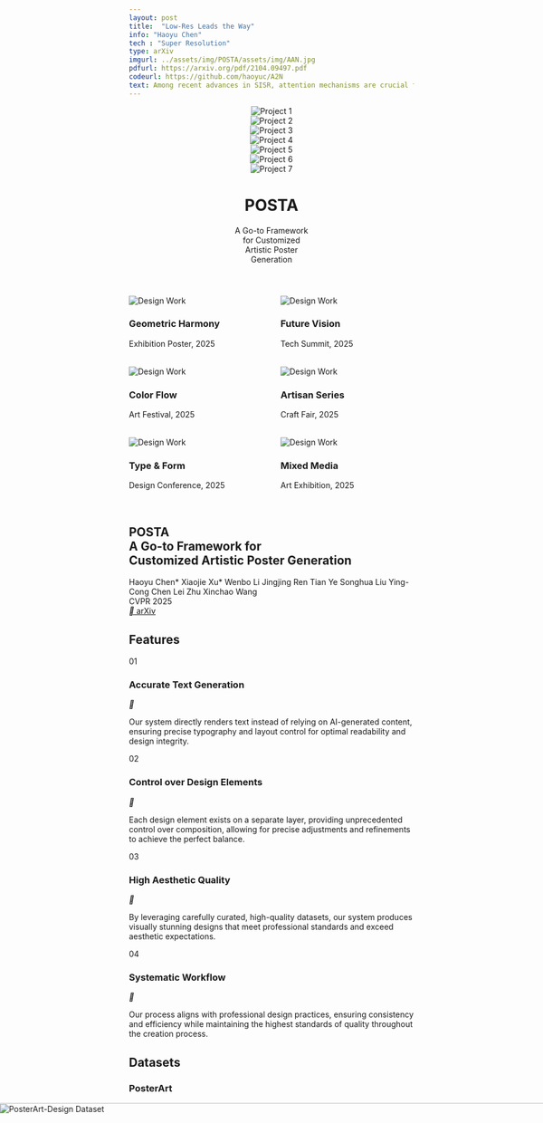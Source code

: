 ```yaml
---
layout: post
title:  "Low-Res Leads the Way"
info: "Haoyu Chen"
tech : "Super Resolution"
type: arXiv
imgurl: ../assets/img/POSTA/assets/img/AAN.jpg
pdfurl: https://arxiv.org/pdf/2104.09497.pdf
codeurl: https://github.com/haoyuc/A2N
text: Among recent advances in SISR, attention mechanisms are crucial for high performance SR models. However, few works really discuss why attention works and how it works. In this work, we attempt to quantify and visualize the static attention mechanisms and show that not all attention modules are equally beneficial. We then propose attention in attention network (AN) for highly accurate image SR. This allows attention modules to specialize to beneficial examples without otherwise penalties and thus greatly improve the capacity of the attention network with little parameter overhead. 
---
```




<script src="https://cdn.tailwindcss.com"></script>
<link rel="preconnect" href="https://fonts.googleapis.com" />
<link rel="preconnect" href="https://fonts.gstatic.com" crossorigin />
<link
    href="https://fonts.googleapis.com/css2?family=Pacifico&family=Space+Grotesk:wght@300;400;500;600;700&family=Inter:wght@300;400;500;600&family=Plus+Jakarta+Sans:wght@400;500;600;700&family=Sailec:wght@400;500;600;700&display=swap"
    rel="stylesheet"
/>
<link
    href="https://cdn.jsdelivr.net/npm/remixicon@4.5.0/fonts/remixicon.css"
    rel="stylesheet"
/>
<style>
    :where([class^="ri-"])::before { content: "\f3c2"; }
    .font-['Space_Grotesk'] {
    letter-spacing: -0.03em;
    }
    .font-['Syne'] {
    letter-spacing: -0.02em;
    }
    .font-['Cabinet_Grotesk'] {
    letter-spacing: -0.02em;
    }
    .masonry {
    column-count: 3;
    column-gap: 2rem;
    }
    .masonry-item {
    break-inside: avoid;
    margin-bottom: 2rem;
    }
    @media (max-width: 1024px) {
    .masonry { column-count: 2; }
    }
    @media (max-width: 640px) {
    .masonry { column-count: 1; }
    }
    @keyframes scroll-left {
    0% { transform: translateX(0); }
    100% { transform: translateX(-50%); }
  }
</style>
<script>
    tailwind.config = {
    theme: {
        extend: {
        colors: { primary: "#1a1a1a", secondary: "#4a4a4a" },
        borderRadius: {
            none: "0px",
            sm: "2px",
            DEFAULT: "4px",
            md: "8px",
            lg: "12px",
            xl: "16px",
            "2xl": "20px",
            "3xl": "24px",
            full: "9999px",
            button: "4px",
        },
        },
    },
    };
</script>

  <body class="bg-white min-h-screen">
    <header class="min-h-screen flex flex-col justify-between">
      <!-- <div class="grid grid-cols-7 gap-4 p-8 max-w-[90vw] mx-auto"> -->
      <div class="grid grid-cols-7 gap-4 p-8 mx-auto">
        <div class=" overflow-hidden">
          <img
            src="./assets/img/POSTA/poster/00000.jpg"
            class="w-full h-full object-cover"
            alt="Project 1"
          />
        </div>
        <div class=" overflow-hidden">
          <img
            src="./assets/img/POSTA/poster/00012.jpg"
            class="w-full h-full object-cover"
            alt="Project 2"
          />
        </div>
        <div class=" overflow-hidden">
          <img
            src="./assets/img/POSTA/poster/00015.jpg"
            class="w-full h-full object-cover"
            alt="Project 3"
          />
        </div>
        <div class=" overflow-hidden">
          <img
            src="./assets/img/POSTA/poster/00020.jpg"
            class="w-full h-full object-cover"
            alt="Project 4"
          />
        </div>
        <div class=" overflow-hidden">
          <img
            src="./assets/img/POSTA/poster/00021.jpg"
            class="w-full h-full object-cover"
            alt="Project 5"
          />
        </div>
        <div class=" overflow-hidden">
          <img
            src="./assets/img/POSTA/poster/00022.jpg"
            class="w-full h-full object-cover"
            alt="Project 6"
          />
        </div>
        <div class=" overflow-hidden">
          <img
            src="./assets/img/POSTA/poster/00023.jpg"
            class="w-full h-full object-cover"
            alt="Project 7"
          />
        </div>
      </div>
      <div class="flex items-end justify-between w-full pb-16 px-8">
        <h1
          class="font-['Space_Grotesk'] text-[15vw] text-primary tracking-tight leading-[0.8] uppercase font-light flex-shrink-0"
          style="font-variation-settings: 'wght' 300;"
        >
          POSTA
        </h1>
        <div class="pl-8 mb-4 flex-shrink">
          <p
            class="font-['Inter'] text-2xl md:text-3xl lg:text-4xl text-secondary"
          >
            A Go-to Framework<br />for Customized<br />Artistic Poster<br />Generation
          </p>
        </div>
      </div>
    </header>
    <section class="px-6 py-32 bg-white">
      <div class="container mx-auto">
        <div class="masonry">
          <div class="masonry-item group cursor-pointer">
            <div class="relative overflow-hidden rounded-lg">
              <img
                src="./assets/img/POSTA/poster/00024.jpg"
                class="w-full object-cover transition-transform duration-500 group-hover:scale-105"
                alt="Design Work"
              />
              <div
                class="absolute inset-0 bg-black/60 opacity-0 group-hover:opacity-100 transition-opacity flex items-center justify-center"
              >
                <div class="text-center">
                  <h3 class="font-['Space_Grotesk'] text-white text-2xl mb-2">
                    Geometric Harmony
                  </h3>
                  <p class="font-['Inter'] text-white/80 text-sm">
                    Exhibition Poster, 2025
                  </p>
                </div>
              </div>
            </div>
          </div>
          <div class="masonry-item group cursor-pointer">
            <div class="relative overflow-hidden rounded-lg">
              <img
                src="./assets/img/POSTA/poster/00025.jpg"
                class="w-full object-cover transition-transform duration-500 group-hover:scale-105"
                alt="Design Work"
              />
              <div
                class="absolute inset-0 bg-black/60 opacity-0 group-hover:opacity-100 transition-opacity flex items-center justify-center"
              >
                <div class="text-center">
                  <h3 class="font-['Space_Grotesk'] text-white text-2xl mb-2">
                    Color Flow
                  </h3>
                  <p class="font-['Inter'] text-white/80 text-sm">
                    Art Festival, 2025
                  </p>
                </div>
              </div>
            </div>
          </div>
          <div class="masonry-item group cursor-pointer">
            <div class="relative overflow-hidden rounded-lg">
              <img
                src="./assets/img/POSTA/poster/00026.jpg"
                class="w-full object-cover transition-transform duration-500 group-hover:scale-105"
                alt="Design Work"
              />
              <div
                class="absolute inset-0 bg-black/60 opacity-0 group-hover:opacity-100 transition-opacity flex items-center justify-center"
              >
                <div class="text-center">
                  <h3 class="font-['Space_Grotesk'] text-white text-2xl mb-2">
                    Type & Form
                  </h3>
                  <p class="font-['Inter'] text-white/80 text-sm">
                    Design Conference, 2025
                  </p>
                </div>
              </div>
            </div>
          </div>
          <div class="masonry-item group cursor-pointer">
            <div class="relative overflow-hidden rounded-lg">
              <img
                src="./assets/img/POSTA/poster/00023.jpg"
                class="w-full object-cover transition-transform duration-500 group-hover:scale-105"
                alt="Design Work"
              />
              <div
                class="absolute inset-0 bg-black/60 opacity-0 group-hover:opacity-100 transition-opacity flex items-center justify-center"
              >
                <div class="text-center">
                  <h3 class="font-['Space_Grotesk'] text-white text-2xl mb-2">
                    Future Vision
                  </h3>
                  <p class="font-['Inter'] text-white/80 text-sm">
                    Tech Summit, 2025
                  </p>
                </div>
              </div>
            </div>
          </div>
          <div class="masonry-item group cursor-pointer">
            <div class="relative overflow-hidden rounded-lg">
              <img
                src="./assets/img/POSTA/poster/00023.jpg"
                class="w-full object-cover transition-transform duration-500 group-hover:scale-105"
                alt="Design Work"
              />
              <div
                class="absolute inset-0 bg-black/60 opacity-0 group-hover:opacity-100 transition-opacity flex items-center justify-center"
              >
                <div class="text-center">
                  <h3 class="font-['Space_Grotesk'] text-white text-2xl mb-2">
                    Artisan Series
                  </h3>
                  <p class="font-['Inter'] text-white/80 text-sm">
                    Craft Fair, 2025
                  </p>
                </div>
              </div>
            </div>
          </div>
          <div class="masonry-item group cursor-pointer">
            <div class="relative overflow-hidden rounded-lg">
              <img
                src="./assets/img/POSTA/poster/00023.jpg"
                class="w-full object-cover transition-transform duration-500 group-hover:scale-105"
                alt="Design Work"
              />
              <div
                class="absolute inset-0 bg-black/60 opacity-0 group-hover:opacity-100 transition-opacity flex items-center justify-center"
              >
                <div class="text-center">
                  <h3 class="font-['Space_Grotesk'] text-white text-2xl mb-2">
                    Mixed Media
                  </h3>
                  <p class="font-['Inter'] text-white/80 text-sm">
                    Art Exhibition, 2025
                  </p>
                </div>
              </div>
            </div>
          </div>
        </div>
      </div>
    </section>
    <section id="about" class="px-6 py-32 bg-white" style="padding-top:0em;">
      <div class="container mx-auto">
        <div class="max-w-4xl mx-auto">
          <div class="text-center mb-16">
            <h1
              class="font-['Space_Grotesk'] text-5xl md:text-6xl text-primary mb-8 leading-tight"
            >
              POSTA<br /><span class="text-4xl md:text-5xl"
                >A Go-to Framework for<br />Customized Artistic Poster
                Generation</span
              >
            </h1>
            <div
              class="flex flex-wrap justify-center items-center gap-x-2 text-secondary/80 font-['Inter'] mb-8"
            >
              <span class="text-lg">Haoyu Chen*</span>
              <span class="text-lg">Xiaojie Xu*</span>
              <span class="text-lg">Wenbo Li</span>
              <span class="text-lg">Jingjing Ren</span>
              <span class="text-lg">Tian Ye</span>
              <span class="text-lg">Songhua Liu</span>
              <span class="text-lg">Ying-Cong Chen</span>
              <span class="text-lg">Lei Zhu</span>
              <span class="text-lg">Xinchao Wang</span>
            </div>
            <div class="inline-block bg-gray-50 px-4 py-2 rounded-full">
              <span class="font-['Inter'] text-secondary/90 font-medium"
                >CVPR 2025</span
              >
            </div>
          </div>
          <div class="flex justify-center">
            <a
              href="#"
              class="group relative inline-flex items-center justify-center !rounded-button bg-primary px-8 py-3 overflow-hidden transition-all duration-300 hover:bg-opacity-90"
            >
              <span
                class="relative font-['Inter'] text-white flex items-center gap-2"
              >
                <i class="ri-article-line"></i>
                arXiv
              </span>
            </a>
          </div>
        </div>
      </div>
    </section>
    <section class="px-6 py-32 bg-gray-50 overflow-hidden">
      <div class="container mx-auto relative">
        <div
          class="absolute top-0 right-0 w-1/2 h-full bg-[url('https://public.readdy.ai/ai/img_res/d227f8a0f673113aa649b12e18051c36.jpg')] bg-cover bg-center opacity-10"
        ></div>
        <h2
          class="font-['Space_Grotesk'] text-8xl text-primary/10 absolute -top-10 left-0"
        >
          Features
        </h2>
        <div class="max-w-6xl mx-auto relative">
          <div class="mb-32">
            <span
              class="font-['Inter'] text-sm tracking-widest uppercase text-secondary/60"
              >01</span
            >
            <h3
              class="font-['Plus_Jakarta_Sans'] text-4xl text-primary mt-4 mb-6 font-semibold"
            >
              Accurate Text Generation
            </h3>
            <div class="flex items-start gap-16">
              <div
                class="w-16 h-16 flex items-center justify-center bg-primary/5 rounded-full flex-shrink-0"
              >
                <i class="ri-text-spacing text-primary text-2xl"></i>
              </div>
              <p
                class="font-['Inter'] text-secondary text-lg leading-relaxed max-w-2xl"
              >
                Our system directly renders text instead of relying on
                AI-generated content, ensuring precise typography and layout
                control for optimal readability and design integrity.
              </p>
            </div>
          </div>
          <div class="mb-32 ml-[10%]">
            <span
              class="font-['Inter'] text-sm tracking-widest uppercase text-secondary/60"
              >02</span
            >
            <h3
              class="font-['Plus_Jakarta_Sans'] text-4xl text-primary mt-4 mb-6 font-semibold"
            >
              Control over Design Elements
            </h3>
            <div class="flex items-start gap-16">
              <div
                class="w-16 h-16 flex items-center justify-center bg-primary/5 rounded-full flex-shrink-0"
              >
                <i class="ri-layers-line text-primary text-2xl"></i>
              </div>
              <p
                class="font-['Inter'] text-secondary text-lg leading-relaxed max-w-2xl"
              >
                Each design element exists on a separate layer, providing
                unprecedented control over composition, allowing for precise
                adjustments and refinements to achieve the perfect balance.
              </p>
            </div>
          </div>
          <div class="mb-32 ml-[20%]">
            <span
              class="font-['Inter'] text-sm tracking-widest uppercase text-secondary/60"
              >03</span
            >
            <h3
              class="font-['Plus_Jakarta_Sans'] text-4xl text-primary mt-4 mb-6 font-semibold"
            >
              High Aesthetic Quality
            </h3>
            <div class="flex items-start gap-16">
              <div
                class="w-16 h-16 flex items-center justify-center bg-primary/5 rounded-full flex-shrink-0"
              >
                <i class="ri-palette-line text-primary text-2xl"></i>
              </div>
              <p
                class="font-['Inter'] text-secondary text-lg leading-relaxed max-w-2xl"
              >
                By leveraging carefully curated, high-quality datasets, our
                system produces visually stunning designs that meet professional
                standards and exceed aesthetic expectations.
              </p>
            </div>
          </div>
          <div class="ml-[30%]">
            <span
              class="font-['Inter'] text-sm tracking-widest uppercase text-secondary/60"
              >04</span
            >
            <h3
              class="font-['Plus_Jakarta_Sans'] text-4xl text-primary mt-4 mb-6 font-semibold"
            >
              Systematic Workflow
            </h3>
            <div class="flex items-start gap-16">
              <div
                class="w-16 h-16 flex items-center justify-center bg-primary/5 rounded-full flex-shrink-0"
              >
                <i class="ri-flow-chart text-primary text-2xl"></i>
              </div>
              <p
                class="font-['Inter'] text-secondary text-lg leading-relaxed max-w-2xl"
              >
                Our process aligns with professional design practices, ensuring
                consistency and efficiency while maintaining the highest
                standards of quality throughout the creation process.
              </p>
            </div>
          </div>
        </div>
      </div>
    </section>
    <section
      class="px-6 py-48 bg-black transition-all duration-1000 ease-out"
      id="datasets-section"
    >
      <div class="container mx-auto">
        <div class="relative mb-48">
          <div class="flex flex-col items-center justify-center">
            <div class="relative">
              <h2
                class="font-['Space_Grotesk'] text-[160px] text-gray-300/30 text-center transition-all duration-1000 ease-out opacity-0 translate-y-12 tracking-tight leading-none"
                id="datasets-bg-text"
              >
                Datasets
              </h2>
              <div
                class="absolute -inset-4 bg-gradient-to-b from-black via-transparent to-black"
              ></div>
            </div>
            <div class="mt-8">
              <h3
                class="font-['Space_Grotesk'] text-6xl text-white text-center relative z-10 transition-all duration-1000 delay-300 ease-out opacity-0 translate-y-12 leading-tight tracking-wide bg-clip-text text-transparent bg-gradient-to-r from-white via-white to-white/80"
                id="datasets-title"
              >
                PosterArt
              </h3>
            </div>
          </div>
        </div>
        <div class="flex flex-col gap-40">
          <div class="relative">
            <div
              class="absolute -top-20 -right-20 w-72 h-72 bg-white/5 rounded-full blur-3xl"
            ></div>
            <div class="overflow-hidden relative z-10 mb-12" style="width: 100vw; max-width: 100vw; margin-left: calc(-50vw + 50%);">
              <div class="scrolling-wrapper" id="scrolling-wrapper-1" style="display: flex; width: max-content; animation: scroll-left 60s linear infinite;">
                <img
                  src="./assets/img/POSTA/dataset/1.png"
                  class="h-auto object-cover aspect-[2/1]"
                  alt="PosterArt-Design Dataset"
                  style="height: 50vh; min-width: 100vw;"
                />
                <img
                  src="./assets/img/POSTA/dataset/1.png"
                  class="h-auto object-cover aspect-[2/1]"
                  alt="PosterArt-Design Dataset"
                  style="height: 50vh; min-width: 100vw;"
                />
              </div>
            </div>
            <div
              class="absolute -bottom-10 -left-10 w-48 h-48 bg-white/5 rounded-full blur-2xl"
            ></div>
            <div class="max-w-2xl mx-auto text-center">
              <span class="font-['Inter'] text-6xl font-light text-white/60"
                >01</span
              >
              <h4 class="font-['Space_Grotesk'] text-5xl text-white mt-4 mb-8">
                PosterArt-Design
              </h4>
              <p
                class="font-['Inter'] text-lg text-gray-400 leading-relaxed mb-12"
              >
                Professional backgrounds with additional aesthetically pleasing
                layouts and typography information, crafted by professional
                designers.
              </p>
              <button
                class="group relative inline-flex items-center justify-center !rounded-button bg-transparent border-2 border-white px-8 py-3 overflow-hidden transition-all duration-300 hover:bg-white"
              >
                <span
                  class="relative font-['Inter'] text-white group-hover:text-black transition-colors duration-300 flex items-center"
                >
                  <i class="ri-download-line mr-2"></i>Download Dataset (2.3GB)
                </span>
              </button>
            </div>
          </div>
          <div class="relative">
            <div
              class="absolute -top-20 -left-20 w-72 h-72 bg-white/5 rounded-full blur-3xl"
            ></div>
            <img
              src="./assets/img/POSTA/dataset/2.png"
              class="w-full h-auto object-cover relative z-10 mb-12"
              alt="PosterArt-Text Dataset"
              style="width: 100vw; max-width: 100vw; margin-left: calc(-50vw + 50%); border-radius: 0;"
            />
            <div
              class="absolute -bottom-10 -right-10 w-48 h-48 bg-white/5 rounded-full blur-2xl"
            ></div>
            <div class="max-w-2xl mx-auto text-center">
              <span class="font-['Inter'] text-6xl font-light text-white/60"
                >02</span
              >
              <h4 class="font-['Space_Grotesk'] text-5xl text-white mt-4 mb-8">
                PosterArt-Text
              </h4>
              <p
                class="font-['Inter'] text-lg text-gray-400 leading-relaxed mb-12"
              >
                Segmentation and corresponding descriptions of text elements
                with diverse artistic styles.
              </p>
              <button
                class="group relative inline-flex items-center justify-center !rounded-button bg-transparent border-2 border-white px-8 py-3 overflow-hidden transition-all duration-300 hover:bg-white"
              >
                <span
                  class="relative font-['Inter'] text-white group-hover:text-black transition-colors duration-300 flex items-center"
                >
                  <i class="ri-download-line mr-2"></i>Download Dataset (1.8GB)
                </span>
              </button>
            </div>
          </div>
        </div>
      </div>
    </section>
    <section class="px-6 py-32 bg-white relative">
      <div
        class="absolute inset-0 bg-[url('https://public.readdy.ai/ai/img_res/3f8b06ed7d0840028809fa58c3059a2d.jpg')] bg-cover bg-center opacity-5"
      ></div>
      <div class="container mx-auto relative">
        <div class="max-w-4xl mb-24">
          <div class="relative">
            <h2
              class="font-['Space_Grotesk'] text-7xl text-primary/10 absolute -top-14 left-0"
            >
              Method
            </h2>
            <h3
              class="font-['Plus_Jakarta_Sans'] text-4xl md:text-6xl text-primary relative z-10 font-bold"
            >
              POSTA Pipeline
            </h3>
          </div>
          <p class="font-['Inter'] text-lg text-secondary/80 mt-8 max-w-2xl">
            Our sophisticated pipeline combines cutting-edge AI technology with
            professional design principles to create stunning poster artwork.
          </p>
        </div>
        <div class="relative mb-40">
          <div
            class="absolute w-[120%] -left-[10%] h-px bg-gradient-to-r from-transparent via-primary/10 to-transparent top-1/2"
          ></div>
          <div class="grid grid-cols-3 gap-8 relative">
            <div class="group">
              <div class="relative mb-8">
                <div
                  class="w-24 h-24 mx-auto bg-white shadow-lg rounded-2xl flex items-center justify-center transform transition-transform group-hover:-translate-y-2"
                >
                  <div
                    class="w-16 h-16 flex items-center justify-center bg-primary/5 rounded-xl"
                  >
                    <i class="ri-image-line text-primary text-2xl"></i>
                  </div>
                </div>
                <div
                  class="absolute top-1/2 left-1/2 -translate-x-1/2 -translate-y-1/2 w-8 h-8 bg-white rounded-full border-4 border-primary/10 z-10"
                ></div>
              </div>
              <div class="text-center px-6">
                <span
                  class="font-['Inter'] text-sm font-semibold text-primary/40 mb-2 block"
                  >Step 01</span
                >
                <h3
                  class="font-['Cabinet_Grotesk'] text-2xl text-primary mb-4 font-medium"
                >
                  Background Generation
                </h3>
                <p class="font-['Inter'] text-secondary leading-relaxed">
                  Background Diffusion models create sophisticated, contextually
                  appropriate visual foundations through advanced AI algorithms.
                </p>
              </div>
            </div>
            <div class="group">
              <div class="relative mb-8">
                <div
                  class="w-24 h-24 mx-auto bg-white shadow-lg rounded-2xl flex items-center justify-center transform transition-transform group-hover:-translate-y-2"
                >
                  <div
                    class="w-16 h-16 flex items-center justify-center bg-primary/5 rounded-xl"
                  >
                    <i class="ri-layout-line text-primary text-2xl"></i>
                  </div>
                </div>
                <div
                  class="absolute top-1/2 left-1/2 -translate-x-1/2 -translate-y-1/2 w-8 h-8 bg-white rounded-full border-4 border-primary/10 z-10"
                ></div>
              </div>
              <div class="text-center px-6">
                <span
                  class="font-['Inter'] text-sm font-semibold text-primary/40 mb-2 block"
                  >Step 02</span
                >
                <h3 class="font-['Space_Grotesk'] text-2xl text-primary mb-4">
                  Design Planning
                </h3>
                <p class="font-['Inter'] text-secondary leading-relaxed">
                  Design MLLM orchestrates layout and typography, ensuring
                  balanced and impactful compositions through intelligent
                  analysis.
                </p>
              </div>
            </div>
            <div class="group">
              <div class="relative mb-8">
                <div
                  class="w-24 h-24 mx-auto bg-white shadow-lg rounded-2xl flex items-center justify-center transform transition-transform group-hover:-translate-y-2"
                >
                  <div
                    class="w-16 h-16 flex items-center justify-center bg-primary/5 rounded-xl"
                  >
                    <i class="ri-text-wrap text-primary text-2xl"></i>
                  </div>
                </div>
                <div
                  class="absolute top-1/2 left-1/2 -translate-x-1/2 -translate-y-1/2 w-8 h-8 bg-white rounded-full border-4 border-primary/10 z-10"
                ></div>
              </div>
              <div class="text-center px-6">
                <span
                  class="font-['Inter'] text-sm font-semibold text-primary/40 mb-2 block"
                  >Step 03</span
                >
                <h3 class="font-['Space_Grotesk'] text-2xl text-primary mb-4">
                  Artistic Text Stylization
                </h3>
                <p class="font-['Inter'] text-secondary leading-relaxed">
                  ArtText Diffusion applies sophisticated artistic effects to
                  text elements, creating cohesive visual narratives with
                  precision.
                </p>
              </div>
            </div>
          </div>
        </div>
        <div class="bg-gray-50 rounded-2xl p-12 relative overflow-hidden">
          <div
            class="absolute top-0 right-0 w-full h-full bg-[url('https://public.readdy.ai/ai/img_res/e189f6d019e92b624edc8a2911336ffe.jpg')] bg-cover bg-center opacity-10"
          ></div>
          <div
            class="relative flex flex-col items-center text-center max-w-5xl mx-auto"
          >
            <img
              src="https://public.readdy.ai/ai/img_res/33fddd7f43332139964c480e0bd68e61.jpg"
              class="w-full rounded-xl shadow-lg mb-12"
              alt="AI Technology Illustration"
            />
            <h3
              class="font-['Sailec'] text-3xl text-primary mb-6 font-semibold"
            >
              Advanced AI Technology
            </h3>
            <p
              class="font-['Inter'] text-secondary leading-relaxed mb-8 max-w-3xl"
            >
              Our pipeline leverages cutting-edge artificial intelligence to
              transform your creative vision into stunning poster designs. Each
              step is carefully optimized to ensure the highest quality output
              while maintaining artistic integrity.
            </p>
            <button
              class="bg-primary text-white px-8 py-3 !rounded-button font-['Inter'] hover:bg-opacity-90 transition-colors whitespace-nowrap flex items-center"
            >
              <i class="ri-arrow-right-line mr-2"></i>
              Learn More About Our Technology
            </button>
          </div>
        </div>
      </div>
    </section>
    <section class="px-6 py-32 bg-white">
      <div class="container mx-auto">
        <div class="max-w-lg mx-auto text-center mb-24">
          <span
            class="font-['Inter'] text-sm tracking-widest uppercase text-secondary/60 mb-4 block"
            >Results</span
          >
          <h2 class="font-['Syne'] text-4xl md:text-5xl text-primary font-bold">
            Showcase
          </h2>
        </div>
        <div class="space-y-40">
          <div class="relative">
            <div
              class="absolute -top-40 -left-40 w-96 h-96 bg-primary/5 rounded-full blur-[100px]"
            ></div>
            <div class="grid grid-cols-2 gap-16 items-center">
              <div class="relative z-10">
                <span class="font-['Inter'] text-6xl font-light text-primary/20"
                  >01</span
                >
                <h3
                  class="font-['Sailec'] text-4xl text-primary mt-4 mb-6 font-semibold"
                >
                  Artistic Texts
                </h3>
                <p
                  class="font-['Inter'] text-lg text-secondary leading-relaxed mb-8"
                >
                  Our system generates sophisticated artistic text effects that
                  seamlessly integrate with the overall design. Each character
                  is carefully crafted to maintain readability while achieving
                  stunning visual impact.
                </p>
                <ul class="space-y-4 font-['Inter'] text-secondary">
                  <li class="flex items-center gap-3">
                    <div
                      class="w-6 h-6 flex items-center justify-center bg-primary/5 rounded-full flex-shrink-0"
                    >
                      <i class="ri-check-line text-primary text-sm"></i>
                    </div>
                    <span>Advanced typography controls</span>
                  </li>
                  <li class="flex items-center gap-3">
                    <div
                      class="w-6 h-6 flex items-center justify-center bg-primary/5 rounded-full flex-shrink-0"
                    >
                      <i class="ri-check-line text-primary text-sm"></i>
                    </div>
                    <span>Multiple artistic styles</span>
                  </li>
                  <li class="flex items-center gap-3">
                    <div
                      class="w-6 h-6 flex items-center justify-center bg-primary/5 rounded-full flex-shrink-0"
                    >
                      <i class="ri-check-line text-primary text-sm"></i>
                    </div>
                    <span>Perfect readability</span>
                  </li>
                </ul>
              </div>
              <div class="relative">
                <img
                  src="https://public.readdy.ai/ai/img_res/fba051202905db6a9f96a754e49b31ea.jpg"
                  class="w-full rounded-lg shadow-xl relative z-10"
                  alt="Artistic Text Generation"
                />
                <div
                  class="absolute -bottom-40 -right-40 w-96 h-96 bg-secondary/5 rounded-full blur-[100px]"
                ></div>
              </div>
            </div>
          </div>
          <div class="relative">
            <div
              class="absolute -top-40 -right-40 w-96 h-96 bg-primary/5 rounded-full blur-[100px]"
            ></div>
            <div class="grid grid-cols-2 gap-16 items-center">
              <div class="relative">
                <img
                  src="https://public.readdy.ai/ai/img_res/814f3b51601a8c591c3fba29ca306158.jpg"
                  class="w-full rounded-lg shadow-xl relative z-10"
                  alt="Design Editability"
                />
                <div
                  class="absolute -bottom-40 -left-40 w-96 h-96 bg-secondary/5 rounded-full blur-[100px]"
                ></div>
              </div>
              <div class="relative z-10">
                <span class="font-['Inter'] text-6xl font-light text-primary/20"
                  >02</span
                >
                <h3
                  class="font-['Sailec'] text-4xl text-primary mt-4 mb-6 font-semibold"
                >
                  Complete Editability
                </h3>
                <p
                  class="font-['Inter'] text-lg text-secondary leading-relaxed mb-8"
                >
                  Every element in your design remains fully editable, giving
                  you unprecedented control over the final output. Adjust,
                  refine, and perfect your design with professional-grade tools.
                </p>
                <ul class="space-y-4 font-['Inter'] text-secondary">
                  <li class="flex items-center gap-3">
                    <div
                      class="w-6 h-6 flex items-center justify-center bg-primary/5 rounded-full flex-shrink-0"
                    >
                      <i class="ri-check-line text-primary text-sm"></i>
                    </div>
                    <span>Layer-based editing</span>
                  </li>
                  <li class="flex items-center gap-3">
                    <div
                      class="w-6 h-6 flex items-center justify-center bg-primary/5 rounded-full flex-shrink-0"
                    >
                      <i class="ri-check-line text-primary text-sm"></i>
                    </div>
                    <span>Fine-tuned controls</span>
                  </li>
                  <li class="flex items-center gap-3">
                    <div
                      class="w-6 h-6 flex items-center justify-center bg-primary/5 rounded-full flex-shrink-0"
                    >
                      <i class="ri-check-line text-primary text-sm"></i>
                    </div>
                    <span>Real-time preview</span>
                  </li>
                </ul>
              </div>
            </div>
          </div>
        </div>
      </div>
    </section>
    <section class="px-6 py-32 bg-white">
      <div class="container mx-auto">
        <div class="max-w-lg mx-auto text-center mb-24">
          <span
            class="font-['Inter'] text-sm tracking-widest uppercase text-secondary/60 mb-4 block"
            >Gallery</span
          >
          <h2
            class="font-['Sailec'] text-4xl md:text-5xl text-primary font-bold"
          >
            Poster Showcase
          </h2>
        </div>
        <div class="grid grid-cols-3 gap-12 max-w-7xl mx-auto">
          <div class=" overflow-hidden">
            <img
              src="./assets/img/POSTA/poster/00000.jpg"
              class="w-full h-full object-cover"
              alt="Poster 1"
            />
          </div>
          <div class=" overflow-hidden">
            <img
              src="./assets/img/POSTA/poster/00001.jpg"
              class="w-full h-full object-cover"
              alt="Poster 2"
            />
          </div>
          <div class=" overflow-hidden">
            <img
              src="./assets/img/POSTA/poster/00002.jpg"
              class="w-full h-full object-cover"
              alt="Poster 3"
            />
          </div>
          <div class=" overflow-hidden">
            <img
              src="./assets/img/POSTA/poster/00003.jpg"
              class="w-full h-full object-cover"
              alt="Poster 4"
            />
          </div>
          <div class=" overflow-hidden">
            <img
              src="./assets/img/POSTA/poster/00004.jpg"
              class="w-full h-full object-cover"
              alt="Poster 5"
            />
          </div>
          <div class=" overflow-hidden">
            <img
              src="./assets/img/POSTA/poster/00005.jpg"
              class="w-full h-full object-cover"
              alt="Poster 6"
            />
          </div>
          <div class=" overflow-hidden">
            <img
              src="./assets/img/POSTA/poster/00006.jpg"
              class="w-full h-full object-cover"
              alt="Poster 7"
            />
          </div>
          <div class=" overflow-hidden">
            <img
              src="./assets/img/POSTA/poster/00007.jpg"
              class="w-full h-full object-cover"
              alt="Poster 8"
            />
          </div>
          <div class=" overflow-hidden">
            <img
              src="./assets/img/POSTA/poster/00008.jpg"
              class="w-full h-full object-cover"
              alt="Poster 9"
            />
          </div>
          <div class=" overflow-hidden">
            <img
              src="./assets/img/POSTA/poster/00009.jpg"
              class="w-full h-full object-cover"
              alt="Poster 10"
            />
          </div>
          <div class=" overflow-hidden">
            <img
              src="./assets/img/POSTA/poster/00010.jpg"
              class="w-full h-full object-cover"
              alt="Poster 11"
            />
          </div>
          <div class=" overflow-hidden">
            <img
              src="./assets/img/POSTA/poster/00011.jpg"
              class="w-full h-full object-cover"
              alt="Poster 12"
            />
          </div>
        </div>
      </div>
    </section>
    <footer class="bg-white border-t border-gray-200 px-6 py-12">
      <div class="container mx-auto max-w-3xl">
        <div class="text-center">
          <p class="font-['Inter'] text-sm text-gray-600 mb-4">
            To cite this article:
          </p>
          <div class="bg-gray-50 p-6 rounded-lg text-left">
            <p class="font-['Inter'] text-gray-800 mb-4">
              Richardson, E., Anderson, M., & Thompson, S. (2025). POSTA: A
              Framework for Artistic Poster Generation.
              <em>Journal of Design Studies</em>, 42(1), 15-32.
            </p>
            <p class="font-['Inter'] text-gray-800">
              DOI: 10.1234/jds.2025.42.1.15
            </p>
          </div>
          <button
            class="mt-6 flex items-center justify-center space-x-2 mx-auto bg-primary text-white px-6 py-2 !rounded-button font-['Inter'] hover:bg-opacity-90 transition-colors whitespace-nowrap"
          >
            <i class="ri-file-copy-line"></i>
            <span>Copy Citation</span>
          </button>
        </div>
      </div>
    </footer>
    <script>
      document.addEventListener("DOMContentLoaded", function () {
        const datasetsSection = document.getElementById("datasets-section");
        const datasetsBgText = document.getElementById("datasets-bg-text");
        const datasetsTitle = document.getElementById("datasets-title");
        const datasetsObserver = new IntersectionObserver(
          (entries) => {
            entries.forEach((entry) => {
              if (entry.isIntersecting) {
                datasetsBgText.style.opacity = "1";
                datasetsBgText.style.transform = "translate(-50%, 0)";
                datasetsTitle.style.opacity = "1";
                datasetsTitle.style.transform = "translateY(0)";
                entry.target.style.backgroundColor = "black";
              } else {
                datasetsBgText.style.opacity = "0";
                datasetsBgText.style.transform = "translate(-50%, 3rem)";
                datasetsTitle.style.opacity = "0";
                datasetsTitle.style.transform = "translateY(3rem)";
                entry.target.style.backgroundColor = "rgba(0,0,0,0.95)";
              }
            });
          },
          {
            threshold: 0.2,
          },
        );
        datasetsObserver.observe(datasetsSection);
        const copyBtn = document.querySelector("footer button");
        copyBtn.addEventListener("click", function () {
          const citation = document.querySelector(".bg-gray-50 p").textContent;
          navigator.clipboard.writeText(citation).then(function () {
            const originalText = copyBtn.innerHTML;
            copyBtn.innerHTML = '<i class="ri-check-line"></i><span>Copied!</span>';
            setTimeout(function () {
              copyBtn.innerHTML = originalText;
            }, 2000);
          });
        });
        const observerOptions = {
          root: null,
          rootMargin: "0px",
          threshold: 0.1,
        };
        const observer = new IntersectionObserver((entries) => {
          entries.forEach((entry) => {
            if (entry.isIntersecting) {
              entry.target.style.opacity = "1";
              entry.target.style.transform = "translateY(0)";
            }
          });
        }, observerOptions);
        document.querySelectorAll('[data-aos="fade-up"]').forEach((element) => {
          element.style.opacity = "0";
          element.style.transform = "translateY(20px)";
          element.style.transition = "opacity 0.6s ease-out, transform 0.6s ease-out";
          observer.observe(element);
        });
      });
    </script>
